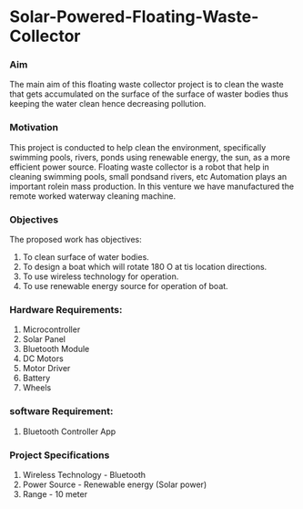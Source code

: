 # Solar-Powered-Floating-Waste-Collector

### Aim 
The main aim of this floating waste collector project is to clean the waste that gets accumulated on the surface of the surface of waster bodies thus keeping the water clean hence decreasing pollution.

### Motivation 
This project is conducted to help clean the environment, specifically swimming pools, rivers, ponds using renewable energy, the sun, as a more efficient power source. Floating waste collector is a robot that help in cleaning swimming pools, small pondsand rivers, etc Automation plays an important rolein mass production. In this venture we have manufactured the remote worked waterway cleaning machine.

### Objectives
The proposed work has objectives:
  1. To clean surface of water bodies.
  2. To design a boat which will rotate 180 O at tis location directions.
  3. To use wireless technology for operation.
  4. To use renewable energy source for operation of boat.

### Hardware Requirements:

1. Microcontroller
2. Solar Panel
3. Bluetooth Module
4. DC Motors
5. Motor Driver
6. Battery
7. Wheels

### software Requirement:
1. Bluetooth Controller App

### Project Specifications

1. Wireless Technology    -   Bluetooth
2. Power Source           -   Renewable energy (Solar power)
3. Range                  -   10 meter 
